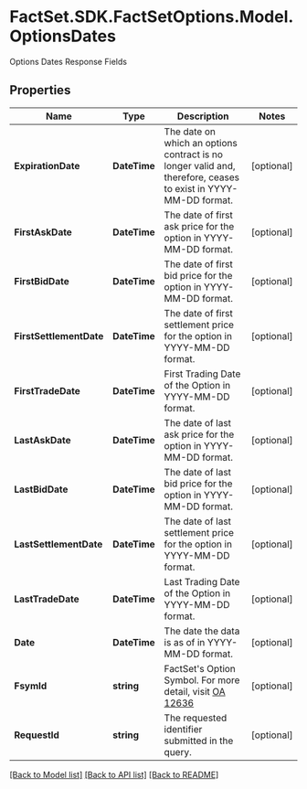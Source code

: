# FactSet.SDK.FactSetOptions.Model.OptionsDates
Options Dates Response Fields

## Properties

Name | Type | Description | Notes
------------ | ------------- | ------------- | -------------
**ExpirationDate** | **DateTime** | The date on which an options contract is no longer valid and, therefore, ceases to exist in YYYY-MM-DD format. | [optional] 
**FirstAskDate** | **DateTime** | The date of first ask price for the option in YYYY-MM-DD format. | [optional] 
**FirstBidDate** | **DateTime** | The date of first bid price for the option in YYYY-MM-DD format. | [optional] 
**FirstSettlementDate** | **DateTime** | The date of first settlement price for the option in YYYY-MM-DD format. | [optional] 
**FirstTradeDate** | **DateTime** | First Trading Date of the Option in YYYY-MM-DD format. | [optional] 
**LastAskDate** | **DateTime** | The date of last ask price for the option in YYYY-MM-DD format. | [optional] 
**LastBidDate** | **DateTime** | The date of last bid price for the option in YYYY-MM-DD format. | [optional] 
**LastSettlementDate** | **DateTime** | The date of last settlement price for the option in YYYY-MM-DD format. | [optional] 
**LastTradeDate** | **DateTime** | Last Trading Date of the Option in YYYY-MM-DD format. | [optional] 
**Date** | **DateTime** | The date the data is as of in YYYY-MM-DD format. | [optional] 
**FsymId** | **string** | FactSet&#39;s Option Symbol. For more detail, visit [OA 12636](https://my.apps.factset.com/oa/pages/12636#options) | [optional] 
**RequestId** | **string** | The requested identifier submitted in the query. | [optional] 

[[Back to Model list]](../README.md#documentation-for-models) [[Back to API list]](../README.md#documentation-for-api-endpoints) [[Back to README]](../README.md)

